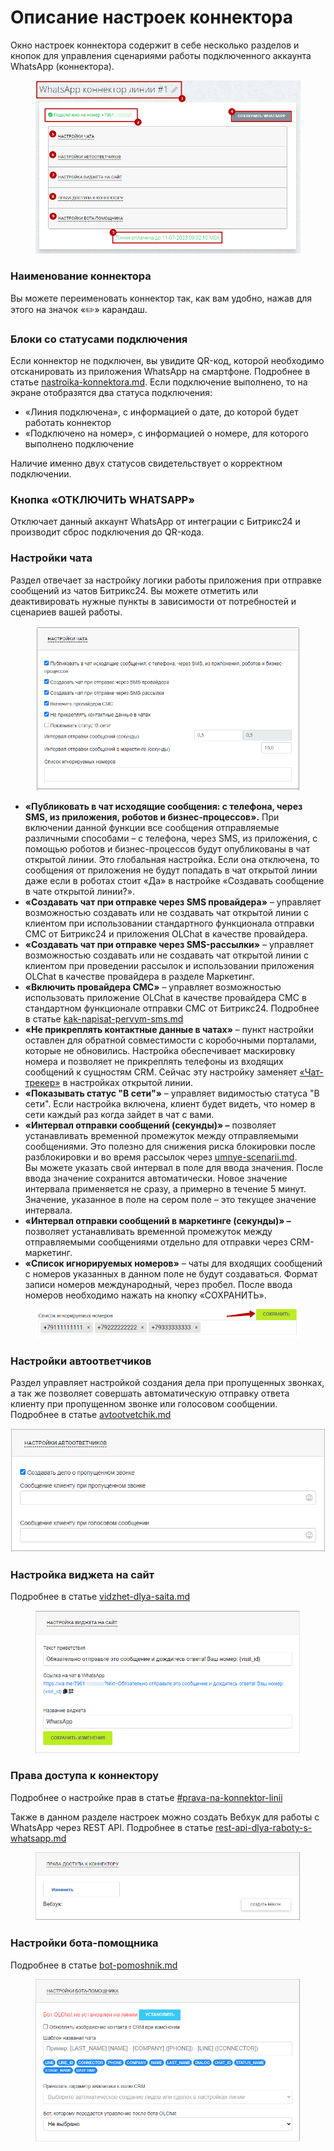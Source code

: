 # Описание настроек коннектора

Окно настроек коннектора содержит в себе несколько разделов и кнопок для управления сценариями работы подключенного аккаунта WhatsApp (коннектора).

<figure><img src="../../.gitbook/assets/image (58).png" alt=""><figcaption></figcaption></figure>

### **Наименование коннектора**

Вы можете переименовать коннектор так, как вам удобно, нажав для этого на значок «✏️» карандаш.

### **Блоки со статусами подключения**

Если коннектор не подключен, вы увидите QR-код, которой необходимо отсканировать из приложения WhatsApp на смартфоне. Подробнее в статье [nastroika-konnektora.md](../nastroika-konnektora.md "mention"). Если подключение выполнено, то на экране отобразятся два статуса подключения:

* «Линия подключена», с информацией о дате, до которой будет работать коннектор
* «Подключено на номер», с информацией о номере, для которого выполнено подключение

&#x20;Наличие именно двух статусов свидетельствует о корректном подключении.

### **Кнопка «ОТКЛЮЧИТЬ WHATSAPP»**

Отключает данный аккаунт WhatsApp от интеграции с Битрикс24 и производит сброс подключения до QR-кода.

### **Настройки чата**

Раздел отвечает за настройку логики работы приложения при отправке сообщений из чатов Битрикс24. Вы можете отметить или деактивировать нужные пункты в зависимости от потребностей и сценариев вашей работы.

<figure><img src="../../.gitbook/assets/image (1014).png" alt=""><figcaption></figcaption></figure>

* **«Публиковать в чат исходящие сообщения: с телефона, через SMS, из приложения, роботов и бизнес-процессов».** При включении данной функции все сообщения отправляемые различными способами – с телефона, через SMS, из приложения, с помощью роботов и бизнес-процессов будут опубликованы в чат открытой линии. Это глобальная настройка. Если она отключена, то сообщения от приложения не будут попадать в чат открытой линии даже если в роботах стоит «Да» в настройке «Создавать сообщение в чате открытой линии?».
* **«Создавать чат при отправке через SMS провайдера»** – управляет возможностью создавать или не создавать чат открытой линии с клиентом при использовании стандартного функционала отправки СМС от Битрикс24 и приложения OLChat в качестве провайдера.
* **«Создавать чат при отправке через SMS-рассылки»** – управляет возможностью создавать или не создавать чат открытой линии с клиентом при проведении рассылок и использовании приложения OLChat в качестве провайдера в разделе Маркетинг.
* **«Включить провайдера СМС»** – управляет возможностью использовать приложение OLChat в качестве провайдера СМС в стандартном функционале отправки СМС от Битрикс24. Подробнее в статье [kak-napisat-pervym-sms.md](../../ispolzovanie/poluchenie-i-otpravka-soobshenii/kak-napisat-pervym-sms.md "mention")
* **«Не прикреплять контактные данные в чатах»** – пункт настройки оставлен для обратной совместимости с коробочными порталами, которые не обновились. Настройка обеспечивает маскировку номера и позволяет не прикреплять телефоны из входящих сообщений к сущностям CRM. Сейчас эту настройку заменяет [«Чат-трекер»](https://helpdesk.bitrix24.ru/open/5124101/) в настройках открытой линии.
* **«Показывать статус "В сети"»** – управляет видимостью статуса "В сети". Если настройка включена, клиент будет видеть, что номер в сети каждый раз когда зайдет в чат с вами.
* **«Интервал отправки сообщений (секунды)» –** позволяет устанавливать временной промежуток между отправляемыми сообщениями. Это полезно для снижения риска блокировки после разблокировки и во время рассылок через [umnye-scenarii.md](../../roboty-i-aktiviti/umnye-scenarii.md "mention").\
  Вы можете указать свой интервал в поле для ввода значения. После ввода значение сохранится автоматически. Новое значение интервала применяется не сразу, а примерно в течение 5 минут. Значение, указанное в поле на сером поле – это текущее значение интервала.
* **«Интервал отправки сообщений в маркетинге (секунды)» –** позволяет устанавливать временной промежуток между отправляемыми сообщениями отдельно для отправки через CRM-маркетинг.
* **«Список игнорируемых номеров»** – чаты для входящих сообщений с номеров указанных в данном поле не будут создаваться. Формат записи номеров международный, через пробел. После ввода номеров необходимо нажать на кнопку «СОХРАНИТЬ».

<figure><img src="../../.gitbook/assets/image (926).png" alt=""><figcaption></figcaption></figure>

### **Настройки автоответчиков**

Раздел управляет настройкой создания дела при пропущенных звонках, а так же позволяет совершать автоматическую отправку ответа клиенту при пропущенном звонке или голосовом сообщении. Подробнее в статье [avtootvetchik.md](../../avtootvetchik.md "mention")

![](<../../.gitbook/assets/image (280).png>)

### **Настройка виджета на сайт**

Подробнее в статье [vidzhet-dlya-saita.md](../../vidzhet-dlya-saita.md "mention")

<figure><img src="../../.gitbook/assets/image (613).png" alt=""><figcaption></figcaption></figure>

### **Права доступа к коннектору**

Подробнее  о настройке прав в статье [#prava-na-konnektor-linii](../nastroika-prav-dlya-raboty-s-prilozheniem-olchat.md#prava-na-konnektor-linii "mention")

Также в данном разделе настроек можно создать Вебхук для работы с WhatsApp через REST API. Подробнее в статье [rest-api-dlya-raboty-s-whatsapp.md](../../ispolzovanie/rest-api-dlya-raboty-s-whatsapp.md "mention")

<figure><img src="../../.gitbook/assets/image (17).png" alt=""><figcaption></figcaption></figure>

### **Настройки бота-помощника**

Подробнее в статье [bot-pomoshnik.md](../../bot-pomoshnik.md "mention")

<figure><img src="../../.gitbook/assets/image (18).png" alt=""><figcaption></figcaption></figure>
